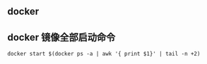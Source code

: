 ## docker

## docker 镜像全部启动命令 

```shell
docker start $(docker ps -a | awk '{ print $1}' | tail -n +2)

```

